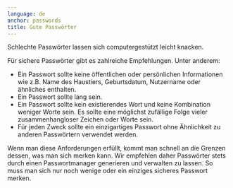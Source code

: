```yaml
---
language: de
anchor: passwords
title: Gute Passwörter
---
```

<p class="lead">Schlechte Passwörter lassen sich computergestützt leicht knacken.</p>

Für sichere Passwörter gibt es zahlreiche Empfehlungen. Unter anderem:

- Ein Passwort sollte keine öffentlichen oder persönlichen Informationen wie z.B. Name des Haustiers, Geburtsdatum, Nutzername oder ähnliches enthalten.
- Ein Passwort sollte lang sein.
- Ein Passwort sollte kein existierendes Wort und keine Kombination weniger Worte sein. Es sollte eine möglichst zufällige Folge vieler zusammenhangloser Zeichen oder Worte sein.
- Für jeden Zweck sollte ein einzigartiges Passwort ohne Ähnlichkeit zu anderen Passwörtern verwendet werden.

Wenn man diese Anforderungen erfüllt, kommt man schnell an die Grenzen dessen, was man sich merken kann. Wir empfehlen daher Passwörter stets durch einen Passwortmanager generieren und verwalten zu lassen. So muss man sich nur noch wenige oder ein einziges sicheres Passwort merken.
